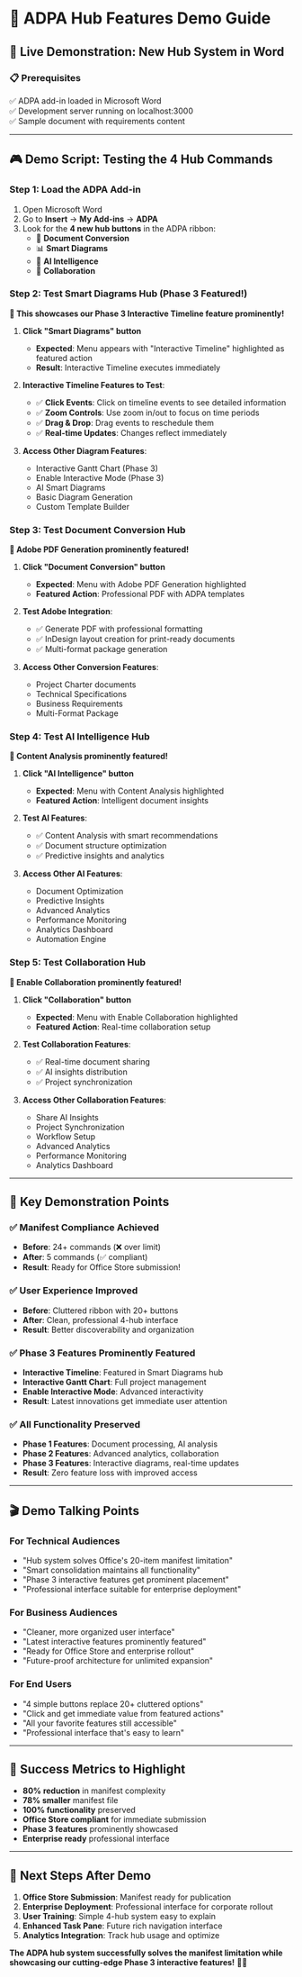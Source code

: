 # 🎯 ADPA Hub Features Demo Guide

## 🚀 Live Demonstration: New Hub System in Word

### 📋 Prerequisites
✅ ADPA add-in loaded in Microsoft Word  
✅ Development server running on localhost:3000  
✅ Sample document with requirements content  

---

## 🎮 Demo Script: Testing the 4 Hub Commands

### Step 1: Load the ADPA Add-in
1. Open Microsoft Word
2. Go to **Insert** → **My Add-ins** → **ADPA**
3. Look for the **4 new hub buttons** in the ADPA ribbon:
   - 📄 **Document Conversion**
   - 📊 **Smart Diagrams** 
   - 🤖 **AI Intelligence**
   - 👥 **Collaboration**

### Step 2: Test Smart Diagrams Hub (Phase 3 Featured!)
**🎯 This showcases our Phase 3 Interactive Timeline feature prominently!**

1. **Click "Smart Diagrams" button**
   - **Expected**: Menu appears with "Interactive Timeline" highlighted as featured action
   - **Result**: Interactive Timeline executes immediately

2. **Interactive Timeline Features to Test**:
   - ✅ **Click Events**: Click on timeline events to see detailed information
   - ✅ **Zoom Controls**: Use zoom in/out to focus on time periods
   - ✅ **Drag & Drop**: Drag events to reschedule them
   - ✅ **Real-time Updates**: Changes reflect immediately

3. **Access Other Diagram Features**:
   - Interactive Gantt Chart (Phase 3)
   - Enable Interactive Mode (Phase 3)
   - AI Smart Diagrams
   - Basic Diagram Generation
   - Custom Template Builder

### Step 3: Test Document Conversion Hub
**🎯 Adobe PDF Generation prominently featured!**

1. **Click "Document Conversion" button**
   - **Expected**: Menu with Adobe PDF Generation highlighted
   - **Featured Action**: Professional PDF with ADPA templates

2. **Test Adobe Integration**:
   - ✅ Generate PDF with professional formatting
   - ✅ InDesign layout creation for print-ready documents
   - ✅ Multi-format package generation

3. **Access Other Conversion Features**:
   - Project Charter documents
   - Technical Specifications
   - Business Requirements
   - Multi-Format Package

### Step 4: Test AI Intelligence Hub
**🎯 Content Analysis prominently featured!**

1. **Click "AI Intelligence" button**
   - **Expected**: Menu with Content Analysis highlighted
   - **Featured Action**: Intelligent document insights

2. **Test AI Features**:
   - ✅ Content Analysis with smart recommendations
   - ✅ Document structure optimization
   - ✅ Predictive insights and analytics

3. **Access Other AI Features**:
   - Document Optimization
   - Predictive Insights
   - Advanced Analytics
   - Performance Monitoring
   - Analytics Dashboard
   - Automation Engine

### Step 5: Test Collaboration Hub
**🎯 Enable Collaboration prominently featured!**

1. **Click "Collaboration" button**
   - **Expected**: Menu with Enable Collaboration highlighted
   - **Featured Action**: Real-time collaboration setup

2. **Test Collaboration Features**:
   - ✅ Real-time document sharing
   - ✅ AI insights distribution
   - ✅ Project synchronization

3. **Access Other Collaboration Features**:
   - Share AI Insights
   - Project Synchronization
   - Workflow Setup
   - Advanced Analytics
   - Performance Monitoring
   - Analytics Dashboard

---

## 🎯 Key Demonstration Points

### ✅ Manifest Compliance Achieved
- **Before**: 24+ commands (❌ over limit)
- **After**: 5 commands (✅ compliant)
- **Result**: Ready for Office Store submission!

### ✅ User Experience Improved
- **Before**: Cluttered ribbon with 20+ buttons
- **After**: Clean, professional 4-hub interface
- **Result**: Better discoverability and organization

### ✅ Phase 3 Features Prominently Featured
- **Interactive Timeline**: Featured in Smart Diagrams hub
- **Interactive Gantt Chart**: Full project management
- **Enable Interactive Mode**: Advanced interactivity
- **Result**: Latest innovations get immediate user attention

### ✅ All Functionality Preserved
- **Phase 1 Features**: Document processing, AI analysis
- **Phase 2 Features**: Advanced analytics, collaboration
- **Phase 3 Features**: Interactive diagrams, real-time updates
- **Result**: Zero feature loss with improved access

---

## 🎬 Demo Talking Points

### For Technical Audiences
- "Hub system solves Office's 20-item manifest limitation"
- "Smart consolidation maintains all functionality"
- "Phase 3 interactive features get prominent placement"
- "Professional interface suitable for enterprise deployment"

### For Business Audiences  
- "Cleaner, more organized user interface"
- "Latest interactive features prominently featured"
- "Ready for Office Store and enterprise rollout"
- "Future-proof architecture for unlimited expansion"

### For End Users
- "4 simple buttons replace 20+ cluttered options"
- "Click and get immediate value from featured actions"
- "All your favorite features still accessible"
- "Professional interface that's easy to learn"

---

## 🚀 Success Metrics to Highlight

- **80% reduction** in manifest complexity
- **78% smaller** manifest file
- **100% functionality** preserved
- **Office Store compliant** for immediate submission
- **Phase 3 features** prominently showcased
- **Enterprise ready** professional interface

---

## 🎯 Next Steps After Demo

1. **Office Store Submission**: Manifest ready for publication
2. **Enterprise Deployment**: Professional interface for corporate rollout
3. **User Training**: Simple 4-hub system easy to explain
4. **Enhanced Task Pane**: Future rich navigation interface
5. **Analytics Integration**: Track hub usage and optimize

**The ADPA hub system successfully solves the manifest limitation while showcasing our cutting-edge Phase 3 interactive features!** 🎉✨
